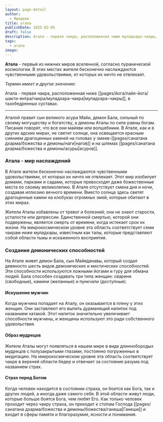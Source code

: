 ```yaml
---
layout: page-detail
author:
  - Яшодеви
title: атала
publishDate: 2025-02-05
draft: false
description: Атала - первая чакра, расположенная ниже муладхара-чакры, в тазобедренных суставах. Эта чакра связана с низшим астральным миром, называемым Атала, который представляет собой бездну. Согласно пуранической космологии, Атала является одним из уровней нижних миров, подземных или искусственных раев.
tags:
  - атала
image:
---
```

**Атала** - первый из нижних миров вселенной, согласно пуранической космологии. В этих местах жители бесконечно наслаждаются чувственными удовольствиями, от которых их ничто не отвлекает. 

*Термин имеет и другое значение:*

Атала - первая чакра, расположенная ниже [[pages/йога/лайя-йога/шакти-янтра/чакра/муладхара-чакра|муладхара-чакры]], в тазобедренных суставах.

---
Аталой правит сын великого асура Майи, демон Бала, сильный по своему могуществу и богатству, а демоны Аталы по силе равны богам. Писания говорят, что все они майяви или волшебники. В Атале, как и в других адских мирах, не светит солнце, она освещается красным сиянием драгоценных камней на головах у змеев-[[pages/санатана дхарма/божества и демоны/наги|нагов]] и на шлемах [[pages/санатана дхарма/божества и демоны/асуры|асуров]].

### Атала - мир наслаждений

В Атале жители бесконечно наслаждаются чувственными удовольствиями, от которых их ничто не отвлекает. Этот мир изобилует домами, парками и садами, которые превосходят даже божественные места по своему великолепию. В Атале отсутствует смена дня и ночи, создавая иллюзию вечного времени. Вместо солнца здесь светят драгоценные камни на клобуках огромных змей, которые обитают в этих мирах.

Жители Аталы избавлены от тревог и болезней; они не знают старости, усталости или депрессии. Единственной смертью, которой они подвержены, является смерть от времени, когда истекает срок их жизни. На микрокосмическом уровне эта область соответствует семи чакрам ниже муладхары, известным как талы, которые представляют собой области тьмы и искаженного восприятия.
### Создание демонических способностей
На Атале живет демон Бала, сын Майяданавы, который создал девяносто шесть видов демонических и мистических способностей. Эти способности используются ложными йогами и гуру для обмана людей. Бала способен создавать три типа женщин: сварини (свободные), камини (желанные) и пункчали (доступные).
#### Искушение мужчин
Когда мужчина попадает на Аталу, он оказывается в плену у этих женщин. Они заставляют его выпить дурманящий напиток под названием хатакой. Этот напиток значительно увеличивает способности мужчины, и женщины используют это ради собственного удовольствия.
#### Образ мудрецов
Жители Аталы могут появляться в нашем мире в виде длиннобородых мудрецов с полузакрытыми глазами, постоянно погруженных в медитацию. На микрокосмическом уровне эта область соответствует чакре в верхней области бедер и отвечает за состояние разума под названием страх.
#### Страх перед Богом
Когда человек находится в состоянии страха, он боится как Бога, так и других людей, а иногда даже самого себя. В этой области живут люди, которые больше боятся Бога, чем любят Его. Как только человек проходит через чакру страха, он приходит к стопам Господа [[pages/санатана дхарма/божества и демоны/божества/ганеша|Ганеши]] и входит в сферы памяти и благоразумия, ясности и понимания.